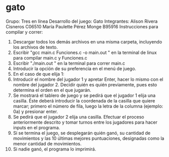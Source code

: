 # gato
Grupo: Tres en línea 
Desarrollo del juego: Gato
Integrantes: 
Alison Rivera Cisneros 
C06510
María Paulette Pérez Monge
B95916
Instrucciones para compilar y correr:
1. Descargar todos los demás archivos en una misma carpeta, incluyendo los archivos de texto.
2. Escribir "gcc main.c Funciones.c -o main.out " en la terminal de linux para compilar main.c y Funciones.c
3. Escribir "./main.out " en la terminal para correr main.c
4. Introducir la opción de su preferencia en el menú de juego.
5. En el caso de que elija 1:
6. Introducir el nombre del jugador 1 y apretar Enter, hacer lo mismo con el nombre del jugador 2. Decidir quién es quién previamente, pues esto determina el orden en el que jugarán.
7. Se mostrará el tablero de juego y se pedirá que el jugador 1 elija una casilla. Éste deberá introducir la coordenada de la casilla que quiere marcar; primero el número de fila, luego la letra de la columna (ejemplo: 0a) y presionar enter.
8. Se pedirá que el jugador 2 elija una casilla. Efectuar el proceso anteriormente descrito y tomar turnos entre los jugadores para hacer inputs en el programa.
9. Si se termina el juego, se desplegarán quién ganó, su cantidad de movimientos y las 10 últimas mejores puntuaciones, designadas como la menor cantidad de movimientos.
10. Si nadie ganó, el programa lo imprimirá.
